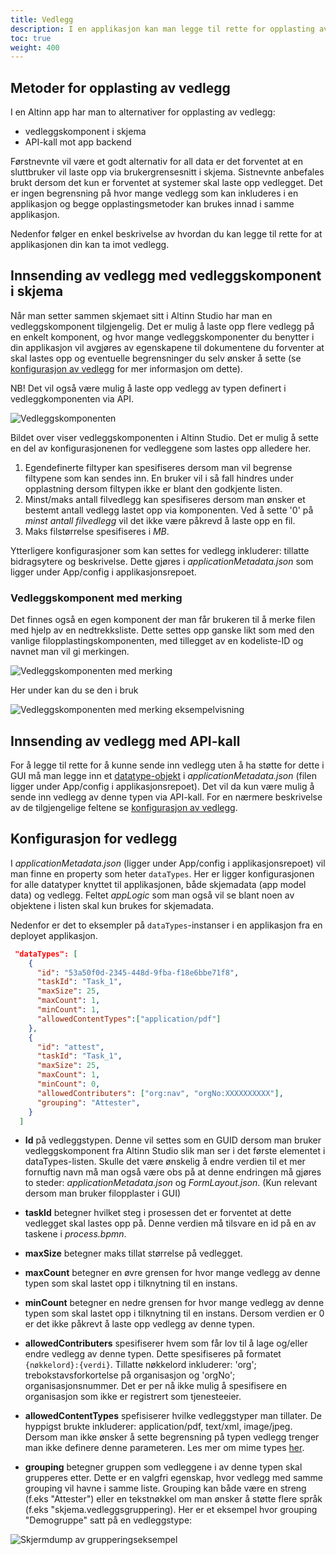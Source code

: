 ```yaml
---
title: Vedlegg
description: I en applikasjon kan man legge til rette for opplasting av filvedlegg både via GUI og API.
toc: true
weight: 400
---
```


## Metoder for opplasting av vedlegg

I en Altinn app har man to alternativer for opplasting av vedlegg:

- vedleggskomponent i skjema
- API-kall mot app backend

Førstnevnte vil være et godt alternativ for all data er det forventet at en sluttbruker vil laste opp via brukergrensesnitt i skjema.
Sistnevnte anbefales brukt dersom det kun er forventet at systemer skal laste opp vedlegget.
Det er ingen begrensning på hvor mange vedlegg som kan inkluderes i en applikasjon
og begge opplastingsmetoder kan brukes innad i samme applikasjon.

Nedenfor følger en enkel beskrivelse av hvordan du kan legge til rette for at applikasjonen din kan ta imot vedlegg.

## Innsending av vedlegg med vedleggskomponent i skjema

Når man setter sammen skjemaet sitt i Altinn Studio har man en vedleggskomponent tilgjengelig.
Det er mulig å laste opp flere vedlegg på en enkelt komponent, og hvor mange vedleggskomponenter
du benytter i din applikasjon vil avgjøres av egenskapene til dokumentene du forventer at skal lastes opp
og eventuelle begrensninger du selv ønsker å sette
(se [konfigurasjon av vedlegg](#innsending-av-vedlegg-med-api-kall) for mer informasjon om dette).

NB! Det vil også være mulig å laste opp vedlegg av typen definert i vedleggkomponenten via API.

![Vedleggskomponenten](vedleggskom.png "Vedleggskomponenten")

Bildet over viser vedleggskomponenten i Altinn Studio.
Det er mulig å sette en del av konfigurasjonenen for vedleggene som lastes opp alledere her.

1. Egendefinerte filtyper kan spesifiseres dersom man vil begrense filtypene som kan sendes inn.
En bruker vil i så fall hindres under opplastning dersom filtypen ikke er blant den godkjente listen.
2. Minst/maks antall filvedlegg kan spesifiseres dersom man ønsker et bestemt antall vedlegg lastet opp via komponenten.
Ved å sette '0' på _minst antall filvedlegg_ vil det ikke være påkrevd å laste opp en fil.
3. Maks filstørrelse spesifiseres i _MB_.

Ytterligere konfigurasjoner som kan settes for vedlegg inkluderer: tillatte bidragsytere og beskrivelse.
Dette gjøres i _applicationMetadata.json_ som ligger under App/config i applikasjonsrepoet.

### Vedleggskomponent med merking
Det finnes også en egen komponent der man får brukeren til å merke filen med hjelp av en nedtrekksliste.
Dette settes opp ganske likt som med den vanlige filopplastingskomponenten, med tillegget av en kodeliste-ID og navnet
man vil gi merkingen. 

![Vedleggskomponenten med merking](vedleggsmerkekom.png "Vedleggskomponenten med merking")


Her under kan du se den i bruk

![Vedleggskomponenten med merking eksempelvisning](vedleggsmerkekomeks.png "Vedleggskomponenten med merking eksempel")

## Innsending av vedlegg med API-kall

For å legge til rette for å kunne sende inn vedlegg uten å ha støtte for dette i GUI
må man legge inn et [datatype-objekt](/technology/architecture/components/application/solution/altinn-platform/storage/#datatype)
i _applicationMetadata.json_ (filen ligger under App/config i applikasjonsrepoet).
Det vil da kun være mulig å sende inn vedlegg av denne typen via API-kall.
For en nærmere beskrivelse av de tilgjengelige feltene se
[konfigurasjon av vedlegg](#innsending-av-vedlegg-med-api-kall).

## Konfigurasjon for vedlegg

I _applicationMetadata.json_ (ligger under App/config i applikasjonsrepoet) vil man finne en property som heter `dataTypes`.
Her er ligger konfigurasjonen for alle datatyper knyttet til applikasjonen,
både skjemadata (app model data) og vedlegg. Feltet _appLogic_ som man også vil se blant noen av objektene
i listen skal kun brukes for skjemadata.

Nedenfor er det to eksempler på  `dataTypes`-instanser i en applikasjon fra en deployet applikasjon.

```json
 "dataTypes": [
    {
      "id": "53a50f0d-2345-448d-9fba-f18e6bbe71f8",
      "taskId": "Task_1",
      "maxSize": 25,
      "maxCount": 1,
      "minCount": 1,
      "allowedContentTypes":["application/pdf"]
    },
    {
      "id": "attest",
      "taskId": "Task_1",
      "maxSize": 25,
      "maxCount": 1,
      "minCount": 0,
      "allowedContributers": ["org:nav", "orgNo:XXXXXXXXXX"],
      "grouping": "Attester",
    }
  ]
```

- **Id** på vedleggstypen.
Denne vil settes som en GUID dersom man bruker vedleggskomponent fra Altinn Studio slik man ser i det første elementet i dataTypes-listen.
Skulle det være ønskelig å endre verdien til et mer fornuftig navn må man også være obs på at denne endringen
må gjøres to steder: _applicationMetadata.json_ og _FormLayout.json_. (Kun relevant dersom man bruker filopplaster i GUI)

- **taskId** betegner hvilket steg i prosessen det er forventet at dette vedlegget skal lastes opp på.
Denne verdien må tilsvare en id på en av taskene i _process.bpmn_.

- **maxSize** betegner maks tillat størrelse på vedlegget.

- **maxCount** betegner en øvre grensen for hvor mange vedlegg av denne typen som skal lastet opp i tilknytning til en instans.

- **minCount** betegner en nedre grensen for hvor mange vedlegg av denne typen som skal lastet opp i tilknytning til en instans.
               Dersom verdien er 0 er det ikke påkrevt å laste opp vedlegg av denne typen.

- **allowedContributers** spesifiserer hvem som får lov til å lage og/eller endre vedlegg av denne typen.
Dette spesifiseres på formatet `{nøkkelord}:{verdi}`.
Tillatte nøkkelord inkluderer: 'org'; trebokstavsforkortelse på organisasjon og 'orgNo'; organisasjonsnummer.
Det er per nå ikke mulig å spesifisere en organisasjon som ikke er registrert som tjenesteeier.

- **allowedContentTypes** spefisiserer hvilke vedleggstyper man tillater.
De hyppigst brukte inkluderer: application/pdf, text/xml, image/jpeg. Dersom man ikke ønsker å sette begrensning på typen vedlegg trenger man ikke definere denne parameteren.
Les mer om mime types [her](https://developer.mozilla.org/en-US/docs/Web/HTTP/Basics_of_HTTP/MIME_types/Common_types).

- **grouping** betegner gruppen som vedleggene i av denne typen skal grupperes etter.
Dette er en valgfri egenskap, hvor vedlegg med samme grouping vil havne i samme liste. Grouping kan både være en streng (f.eks "Attester") eller en tekstnøkkel om man ønsker å støtte flere språk (f.eks "skjema.vedleggsgruppering). Her er et eksempel hvor grouping "Demogruppe" satt på en vedleggstype:

![Skjermdump av grupperingseksempel](attachment-grouping-demo.png "Grupperingseksempel")